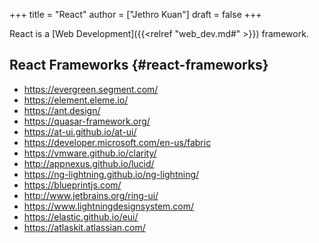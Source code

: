 +++
title = "React"
author = ["Jethro Kuan"]
draft = false
+++

React is a [Web Development]({{<relref "web_dev.md#" >}}) framework.


## React Frameworks {#react-frameworks}

-   <https://evergreen.segment.com/>
-   <https://element.eleme.io/>
-   <https://ant.design/>
-   <https://quasar-framework.org/>
-   <https://at-ui.github.io/at-ui/>
-   <https://developer.microsoft.com/en-us/fabric>
-   <https://vmware.github.io/clarity/>
-   <http://appnexus.github.io/lucid/>
-   <https://ng-lightning.github.io/ng-lightning/>
-   <https://blueprintjs.com/>
-   <http://www.jetbrains.org/ring-ui/>
-   <https://www.lightningdesignsystem.com/>
-   <https://elastic.github.io/eui/>
-   <https://atlaskit.atlassian.com/>